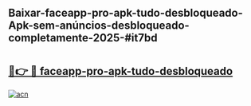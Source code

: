 ## Baixar-faceapp-pro-apk-tudo-desbloqueado-Apk-sem-anúncios-desbloqueado-completamente-2025-#it7bd

# <h2><a href="https://ainizakaria.my?title=faceapp-pro-apk-tudo-desbloqueado&ref=20M">🔗👉 🔴 faceapp-pro-apk-tudo-desbloqueado</a></h2>

[![acn](https://github.com/user-attachments/assets/0f9c940e-d8b0-45ae-aac7-cd30a18b3e1c)](https://ainizakaria.my?title=faceapp-pro-apk-tudo-desbloqueado&ref=20M)

